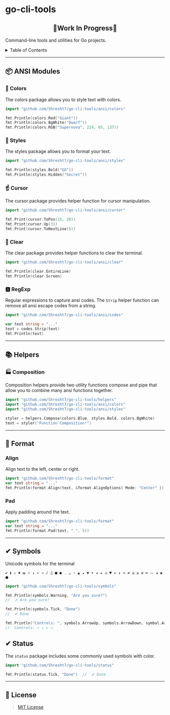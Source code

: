 <h1>go-cli-tools</h1>

<h2 align='center'>🚧Work In Progress🚧</h2>

Command-line tools and utilities for Go projects.

<details>

<summary>Table of Contents</summary>

- [📦 ANSI Modules](#-ansi-modules)
  - [🎨 Colors](#-colors)
  - [💄 Styles](#-styles)
  - [☝ Cursor](#-cursor)
  - [🧼 Clear](#-clear)
  - [🅰 RegExp](#-regexp)
- [📚 Helpers](#-helpers)
  - [🏭 Composition](#-composition)
- [📃 Format](#-format)
  - [Align](#align)
  - [Pad](#pad)
- [✔ Symbols](#-symbols)
- [✔ Status](#-status)
- [📑 License](#-license)

</details>

---

## 📦 ANSI Modules

### 🎨 Colors

The colors package allows you to style text with colors.

```go
import "github.com/Shresht7/go-cli-tools/ansi/colors"

fmt.Println(colors.Red("Giant"))
fmt.Println(colors.BgWhite("Dwarf"))
fmt.Println(colors.RGB("Supernova", 224, 65, 137))
```

### 💄 Styles

The styles package allows you to format your text.

```go
import "github.com/Shresht7/go-cli-tools/ansi/styles"

fmt.Println(styles.Bold("GO"))
fmt.Println(styles.Hidden("Secret"))
```

### ☝ Cursor

The cursor package provides helper function for cursor manipulation.

```go
import "github.com/Shresht7/go-cli-tools/ansi/cursor"

fmt.Print(cursor.ToPos(15, 20))
fmt.Print(cursor.Up(3))
fmt.Print(cursor.ToNextLine(5))
```

### 🧼 Clear

The clear package provides helper functions to clear the terminal.

```go
import "github.com/Shresht7/go-cli-tools/ansi/clear"

fmt.Println(clear.EntireLine)
fmt.Println(clear.Screen)
```

### 🅰 RegExp

Regular expressions to capture ansi codes. The `Strip` helper function can remove all ansi escape codes from a string.

```go
import "github.com/Shresht7/go-cli-tools/ansi/codes"

var text string = "..."
text = codes.Strip(text)
fmt.Println(text)
```

---

## 📚 Helpers

### 🏭 Composition

Composition helpers provide two utility functions compose and pipe that allow you to combine many ansi functions together.

```go
import "github.com/Shresht7/go-cli-tools/helpers"
import "github.com/Shresht7/go-cli-tools/ansi/colors"
import "github.com/Shresht7/go-cli-tools/ansi/styles"

styler = helpers.Compose(colors.Blue, styles.Bold, colors.BgWhite)
text = styler("Function Composition!")
```

---

## 📃 Format

### Align

Align text to the left, center or right.

```go
import "github.com/Shresht7/go-cli-tools/format"
var text string = "..."
fmt.Println(format.Align(text, &format.AlignOptions{ Mode: "Center" }))
```

### Pad

Apply padding around the text.

```go
import "github.com/Shresht7/go-cli-tools/format"
var text string = "..."
fmt.Println(format.Pad(text, " ", 5))
```

---

## ✔ Symbols

Unicode symbols for the terminal

```
✔ ℹ ⚠ ✖ ☰ ↑ ↓ ← → ♪ ♫ ■ ● ․ … › ▲ ▴ ▼ ▾ ◂ ▸ ⌂ ♥ ↔ ↕ ≈ ≠ ≤ ≥ ≡ ∞ ෴ ★ ▶ ⬢
```

```go
import "github.com/Shresht7/go-cli-tools/symbols"

fmt.Println(symbols.Warning, "Are you sure?")
//  ⚠ Are you sure?

fmt.Println(symbols.Tick, "Done")
//  ✔ Done

fmt.Println("Controls: ", symbols.ArrowUp, symbols.ArrowDown, symbol.ArrowLeft, symbols.ArrowRight)
//  Controls: ↑ ↓ ← →
```

## ✔ Status

The `status` package includes some commonly used symbols with color.

<!-- TODO: Status Symbols Screenshot -->

```go
import "github.com/Shresht7/go-cli-tools/status"

fmt.Println(status.Tick, "Done")  //  ✔ Done
```

---

## 📑 License

> [MIT License](./LICENSE)
